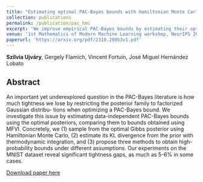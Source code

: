 ```yaml
---
title: "Estimating optimal PAC-Bayes bounds with Hamiltonian Monte Carlo"
collection: publications
permalink: /publication/pac_hmc
excerpt: 'We improve empirical PAC-Bayes bounds by estimating their optimal value using HMC samples from the Gibbs (generalized) posterior.'
venue: '1st Mathematics of Modern Machine Learning workshop, NeurIPS 2023'
paperurl: 'https://arxiv.org/pdf/2310.20053v1.pdf'
---
```

**Szilvia Ujváry**, Gergely Flamich, Vincent Fortuin, José Miguel Hernández Lobato

## Abstract
An important yet underexplored question in the PAC-Bayes literature is how much
tightness we lose by restricting the posterior family to factorized Gaussian distribu-
tions when optimizing a PAC-Bayes bound. We investigate this issue by estimating
data-independent PAC-Bayes bounds using the optimal posteriors, comparing them
to bounds obtained using MFVI. Concretely, we (1) sample from the optimal Gibbs
posterior using Hamiltonian Monte Carlo, (2) estimate its KL divergence from the
prior with thermodynamic integration, and (3) propose three methods to obtain
high-probability bounds under different assumptions. Our experiments on the
MNIST dataset reveal significant tightness gaps, as much as 5-6% in some cases.

[Download paper here](https://arxiv.org/pdf/2310.20053v1.pdf)

